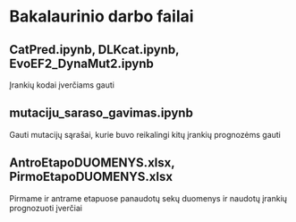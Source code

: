 # Bakalaurinio darbo failai

## CatPred.ipynb, DLKcat.ipynb, EvoEF2_DynaMut2.ipynb

Įrankių kodai įverčiams gauti

## mutaciju_saraso_gavimas.ipynb

Gauti mutacijų sąrašai, kurie buvo reikalingi kitų įrankių prognozėms gauti

## AntroEtapoDUOMENYS.xlsx, PirmoEtapoDUOMENYS.xlsx

Pirmame ir antrame etapuose panaudotų sekų duomenys ir naudotų įrankių prognozuoti įverčiai

